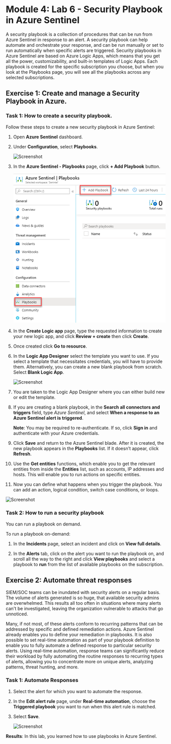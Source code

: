 # Module 4: Lab 6 - Security Playbook in Azure Sentinel


A security playbook is a collection of procedures that can be run from Azure Sentinel in response to an alert. A security playbook can help automate and orchestrate your response, and can be run manually or set to run automatically when specific alerts are triggered. Security playbooks in Azure Sentinel are based on Azure Logic Apps, which means that you get all the power, customizability, and built-in templates of Logic Apps. Each playbook is created for the specific subscription you choose, but when you look at the Playbooks page, you will see all the playbooks across any selected subscriptions.

## Exercise 1: Create and manage a Security Playbook in Azure.

### Task 1: How to create a security playbook.


Follow these steps to create a new security playbook in Azure Sentinel:


1.  Open **Azure Sentinel** dashboard.

2. Under **Configuration**, select **Playbooks**.

   ![Screenshot](../Media/Module-4/playbookimg.png)

3. In the **Azure Sentinel - Playbooks** page, click **+ Add Playbook** button.

   ![Screenshot](../Media/Module-4/2020-05-24_08-22-31.png) 

4. In the **Create Logic app** page, type the requested information to create your new logic app, and click **Review + create** then click **Create**. 

1. Once created click **Go to resource**.

5. In the **Logic App Designer** select the template you want to use. If you select a template that necessitates credentials, you will have to provide them. Alternatively, you can create a new blank playbook from scratch. Select **Blank Logic App**. 

   ![Screenshot](../Media/Module-4/playbook-template.png)

6. You are taken to the Logic App Designer where you can either build new or edit the template.

7. If you are creating a blank playbook, in the **Search all connectors and triggers** field, type *Azure Sentinel*, and select **When a response to an Azure Sentinel alert is triggered**. 

   **Note**: You may be required to re-authenticate. If so, click **Sign in** and authenticate with your Azure credentials.
   
8. Click **Save** and return to the Azure Sentinel blade.  After it is created, the new playbook appears in the **Playbooks** list. If it doesn’t appear, click **Refresh**.

9.  Use the **Get entities** functions, which enable you to get the relevant entities from inside the **Entities** list, such as accounts, IP addresses and hosts. This will enable you to run actions on specific entities.

10.  Now you can define what happens when you trigger the playbook. You can add an action, logical condition, switch case conditions, or loops.

  ![Screenshot](https://raw.githubusercontent.com/MicrosoftLearning/AZ-500-Azure-Security/master/Instructions/Labs/Media/Module-4/logic-app.png)

### Task 2: How to run a security playbook

You can run a playbook on demand.

To run a playbook on-demand:

1. In the **Incidents** page, select an incident and click on **View full details**.

2. In the **Alerts** tab, click on the alert you want to run the playbook on, and scroll all the way to the right and click **View playbooks** and select a playbook to **run** from the list of available playbooks on the subscription. 



## Exercise 2:  Automate threat responses

SIEM/SOC teams can be inundated with security alerts on a regular basis. The volume of alerts generated is so huge, that available security admins are overwhelmed. This results all too often in situations where many alerts can't be investigated, leaving the organization vulnerable to attacks that go unnoticed. 

Many, if not most, of these alerts conform to recurring patterns that can be addressed by specific and defined remediation actions. Azure Sentinel already enables you to define your remediation in playbooks. It is also possible to set real-time automation as part of your playbook definition to enable you to fully automate a defined response to particular security alerts. Using real-time automation, response teams can significantly reduce their workload by fully automating the routine responses to recurring types of alerts, allowing you to concentrate more on unique alerts, analyzing patterns, threat hunting, and more.

### Task 1: Automate Responses

1. Select the alert for which you want to automate the response.
1. In the **Edit alert rule** page, under **Real-time automation**, choose the **Triggered playbook** you want to run when this alert rule is matched.
1. Select **Save**.

   ![Screenshot](../Media/Module-4/rt-configuration.png)




**Results**: In this lab, you learned how to use playbooks in Azure Sentinel.

